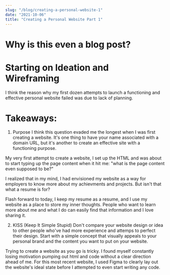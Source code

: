 ```yaml
---
slug: "/blog/creating-a-personal-website-1"
date: "2021-10-06"
title: "Creating a Personal Website Part 1"
---
```



# Why is this even a blog post?

# Starting on Ideation and Wireframing
I think the reason why my first dozen attempts to launch a functioning and effective personal website failed was due to lack of planning. 

# Takeaways:
1. Purpose
I think this question evaded me the longest when I was first creating a website. It's one thing to have your name associated with a domain URL, but it's another to create an effective site with a functioning purpose. 

My very first attempt to create a website, I set up the HTML and was about to start typing up the page content when it hit me: "what is the page content even supposed to be?" 

I realized that in my mind, I had envisioned my website as a way for employers to know more about my achievments and projects. But isn't that what a resume is for? 

Flash forward to today, I keep my resume as a resume, and I use my website as a place to store my inner thoughts. People who want to learn more about me and what I do can easily find that information and I love sharing it. 

2. KISS (Keep It Simple Stupid)
Don't compare your website design or idea to other people who've had more experience and attemps to perfect their design. Start with a simple concept that visually appeals to your personal brand and the content you want to put on your website. 

Trying to create a website as you go is tricky. I found myself constantly losing motivation pumping out html and code without a clear direction ahead of me. For this most recent website, I used Figma to clearly lay out the website's ideal state before I attempted to even start writing any code. 